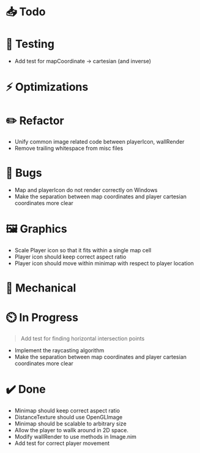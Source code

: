 # 📥 Todo

# 🔬 Testing
* Add test for mapCoordinate -> cartesian  (and inverse)

# ⚡  Optimizations

# ✏️  Refactor
* Unify common image related code between playerIcon, wallRender
* Remove trailing whitespace from misc files

# 🐞 Bugs
* Map and playerIcon do not render correctly on Windows
* Make the separation between map coordinates and player cartesian coordinates more clear

# 🖼️  Graphics
* Scale Player icon so that it fits within a single map cell
* Player icon should keep correct aspect ratio
* Player icon should move within minimap with respect to player location

# 🔧 Mechanical

# ⏲️  In Progress
> Add test for finding horizontal intersection points
* Implement the raycasting algorithm
* Make the separation between map coordinates and player cartesian coordinates more clear

# ✔️  Done
* Minimap should keep correct aspect ratio
* DistanceTexture should use OpenGLImage
* Minimap should be scalable to arbitrary size
* Allow the player to wallk around in 2D space.
* Modify wallRender to use methods in Image.nim
* Add test for correct player movement